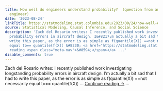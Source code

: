 ```yaml
---
title: How well do engineers understand probability?  (question from an aeronautical
  engineer)
date: '2023-08-24'
linkTitle: https://statmodeling.stat.columbia.edu/2023/08/24/how-well-do-engineers-understand-probability-question-from-an-aeronautical-engineer/
source: Statistical Modeling, Causal Inference, and Social Science
description: 'Zach del Rosario writes: I recently published work investigating longstanding
  probability errors in aircraft design. I&#8217;m actually a bit sad that I had to
  write this paper, as the error is as simple as f(quantile(X)) ==not necessarily
  equal to== quantile(f(X)) &#8230; <a href="https://statmodeling.stat.columbia.edu/2023/08/24/how-well-do-engineers-understand-probability-question-from-an-aeronautical-engineer/">Continue
  reading <span class="meta-nav">&#8594;</span></a> ...'
disable_comments: true
---
```

Zach del Rosario writes: I recently published work investigating longstanding probability errors in aircraft design. I&#8217;m actually a bit sad that I had to write this paper, as the error is as simple as f(quantile(X)) ==not necessarily equal to== quantile(f(X)) &#8230; <a href="https://statmodeling.stat.columbia.edu/2023/08/24/how-well-do-engineers-understand-probability-question-from-an-aeronautical-engineer/">Continue reading <span class="meta-nav">&#8594;</span></a> ...